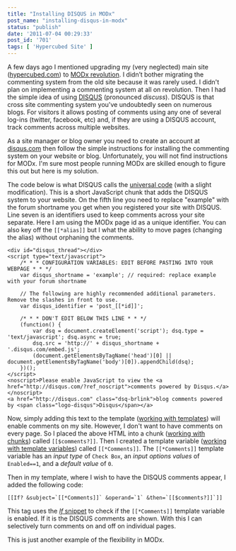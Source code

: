 ```yaml
---
title: "Installing DISQUS in MODx"
post_name: "installing-disqus-in-modx"
status: "publish"
date: '2011-07-04 00:29:33'
post_id: '701'
tags: [ 'Hypercubed Site' ]
---
```

A few days ago I mentioned upgrading my (very neglected) main site (<a href="http://hypercubed.com">hypercubed.com</a>) to <a href="http://modx.com/">MODx revolution</a>.  I didn’t bother migrating the commenting system from the old site because it was rarely used.  I didn't plan on implementing a commenting system at all on revolution.  Then I had the simple idea of using <a href="http://disqus.com/">DISQUS</a> (pronounced <em>discuss</em>).  DISQUS is that cross site commenting system you've undoubtedly seen on numerous blogs.  For visitors it allows posting of comments using any one of several log-ins (twitter, facebook, etc) and, if they are using a DISQUS account, track comments across multiple websites.

As a site manager or blog owner you need to create an account at <a href="http://disqus.com/">disqus.com</a> then follow the simple instructions for installing the commenting system on your website or blog.  Unfortunately, you will not find instructions for MODx.  I'm sure most people running MODx are skilled enough to figure this out but here is my solution.

The code below is what DISQUS calls the <a href="http://docs.disqus.com/developers/universal/">universal code</a> (with a slight modification).  This is a short JavaScript chunk that adds the DISQUS system to your website.  On the fifth line you need to replace "example" with the forum shortname you get when you registered your site with DISQUS.  Line seven is an identifiers used to keep comments across your site separate.  Here I am using the MODx page id as a unique identifier.  You can also key off the <code>[[*alias]]</code> but I what the ability to move pages (changing the alias) without orphaning the comments.

```
<div id="disqus_thread"></div>
<script type="text/javascript">
    /* * * CONFIGURATION VARIABLES: EDIT BEFORE PASTING INTO YOUR WEBPAGE * * */
    var disqus_shortname = 'example'; // required: replace example with your forum shortname

    // The following are highly recommended additional parameters. Remove the slashes in front to use.
    var disqus_identifier = 'post_[[*id]]';

    /* * * DON'T EDIT BELOW THIS LINE * * */
    (function() {
        var dsq = document.createElement('script'); dsq.type = 'text/javascript'; dsq.async = true;
        dsq.src = 'http://' + disqus_shortname + '.disqus.com/embed.js';
        (document.getElementsByTagName('head')[0] || document.getElementsByTagName('body')[0]).appendChild(dsq);
    })();
</script>
<noscript>Please enable JavaScript to view the <a href="http://disqus.com/?ref_noscript">comments powered by Disqus.</a></noscript>
<a href="http://disqus.com" class="dsq-brlink">blog comments powered by <span class="logo-disqus">Disqus</span></a>
```

Now, simply adding this text to the template (<a href="http://codingpad.maryspad.com/2011/01/23/modx-revolution-for-complete-beginners-part-4-working-with-templates/">working with templates</a>) will enable comments on my site.  However, I don't want to have comments on every page.  So I placed the above HTML into a chunk (<a href="http://codingpad.maryspad.com/2011/01/30/modx-revolution-for-complete-beginners-part-5-working-with-chunks/">working with chunks</a>) called <code>[[$comments?]]</code>.  Then I created a template variable (<a href="http://codingpad.maryspad.com/2011/02/07/modx-revolution-for-complete-beginners-part-6-working-with-template-variables/">working with template variables</a>) called <code>[[*Comments]]</code>.  The <code>[[*Comments]]</code> template variable has an <em>input type</em> of <code>Check Box</code>, an <em>input options values</em> of <code>Enabled==1</code>, and a <em>default value</em> of <code>0</code>.

Then in my template, where I wish to have the DISQUS comments appear, I added the following code:

```[[If? &subject=`[[*Comments]]` &operand=`1` &then=`[[$comments?]]`]]```

This tag uses the <a href="http://rtfm.modx.com/display/ADDON/If"><em>If</em> snippet</a> to check if the <code>[[*Comments]]</code> template variable is enabled.  If it is the DISQUS comments are shown.  With this I can selectively turn comments on and off on individual pages.  

This is just another example of the flexibility in MODx.

